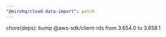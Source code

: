 ```yaml
---
"@mirohq/cloud-data-import": patch
---
```


chore(deps): bump @aws-sdk/client-rds from 3.654.0 to 3.658.1
